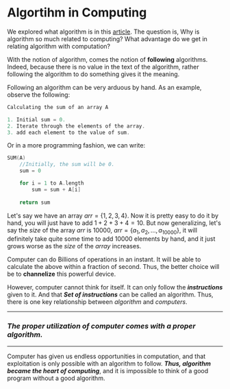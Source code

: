 
# Algortihm in Computing

We explored what algorithm is in this [article](what_is_algorithm_en.md). The question is, Why is algorithm so much related to computing? What advantage do we get in relating algorithm with computation?

With the notion of algorithm, comes the notion of **following** algorithms. Indeed, because there is no value in the text of the algorithm, rather following the algorithm to do something gives it the meaning.

Following an algorithm can be very arduous by hand. As an example, observe the following:

``` C++
Calculating the sum of an array A

1. Initial sum = 0.
2. Iterate through the elements of the array.
3. add each element to the value of sum.
```

Or in a more programming fashion, we can write:

``` C++
SUM(A)
    //Initially, the sum will be 0.
    sum = 0

    for i = 1 to A.length
        sum = sum + A[i]
    
    return sum
```

Let's say we have an array ${{arr} = \{1, 2, 3, 4\}}$. Now it is pretty easy to do it by hand, you will just have to add  ${1+2+3+4 = 10}$. But now generalizing, let's say the ${size}$ of the array ${arr}$ is ${10000}$, ${arr = \{a_1, a_2, ..., a_{10000}\}}$, it will definitely take quite some time to add ${10000}$ elements by hand, and it just grows worse as the ${size}$ of the ${array}$ increases.

Computer can do Billions of operations in an instant. It will be able to calculate the above within a fraction of second. Thus, the better choice will be to **channelize** this powerful device.

However, computer cannot think for itself. It can only follow the ***instructions*** given to it. And that ***Set of instructions*** can be called an algorithm. Thus, there is one key relationship between *algorithm* and *computers*.

---

### ***The proper utilization of computer comes with a proper algorithm.***

---

Computer has given us endless opportunities in computation, and that exploitation is only possible with an algorithm to follow. ***Thus, algorithm became the heart of computing***, and it is impossible to think of a good program without a good algorithm.


